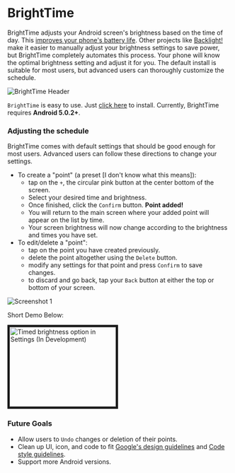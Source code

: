 BrightTime
=============================================================================
BrightTime adjusts your Android screen's brightness based on the time of day.
This [improves your phone's battery life](http://www.wired.com/2013/04/does-decreased-brightness-increase-your-phones-battery-life/).
Other projects like [Backlight!](http://www.phoeniix.com/android/backlight) make it easier to manually adjust your brightness settings to save power, but BrightTime completely automates this process.
Your phone will know the optimal brightness setting and adjust it for you.
The default install is suitable for most users, but advanced users can thoroughly customize the schedule. 

![BrightTime Header](http://shawnjzlee.me/img/brighttime.gif)

`BrightTime` is easy to use.
Just [click here](http://d-h.st/Ddo) to install.
Currently, BrightTime requires **Android 5.0.2+**.

### Adjusting the schedule

BrightTime comes with default settings that should be good enough for most users.
Advanced users can follow these directions to change your settings.

* To create a "point" (a preset [I don't know what this means]):
    - tap on the `+`, the circular pink button at the center bottom of the screen.
    - Select your desired time and brightness.
    - Once finished, click the `Confirm` button. **Point added!**
    - You will return to the main screen where your added point will appear on the list by time.
    - Your screen brightness will now change according to the brightness and times you have set.
* To edit/delete a "point":
    - tap on the point you have created previously.
    - delete the point altogether using the `Delete` button.
    - modify any settings for that point and press `Confirm` to save changes.
    - to discard and go back, tap your `Back` button at either the top or bottom of your screen.

![Screenshot 1](http://shawnjzlee.me/img/bt4.jpg)

Short Demo Below:

<a href="http://www.youtube.com/watch?feature=player_embedded&v=qFep5CybKuw
" target="_blank"><img src="http://img.youtube.com/vi/qFep5CybKuw/0.jpg" 
alt="Timed brightness option in Settings (In Development)" width="240" height="180" border="5" /></a>

### Future Goals
* Allow users to `Undo` changes or deletion of their points.
* Clean up UI, icon, and code to fit [Google's design guidelines](http://www.google.com/design/spec/material-design/introduction.html) and [Code style guidelines](https://source.android.com/source/code-style.html). 
* Support more Android versions.
